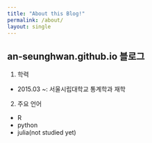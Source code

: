```yaml
---
title: "About this Blog!"
permalink: /about/
layout: single
---
```


## an-seunghwan.github.io 블로그

1. 학력
  - 2015.03 ~: 서울시립대학교 통계학과 재학

2. 주요 언어
  - R
  - python
  - julia(not studied yet)

